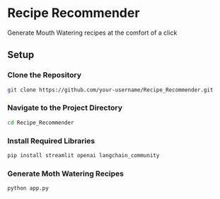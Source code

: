 # Recipe Recommender

Generate Mouth Watering recipes at the comfort of a click

## Setup

### Clone the Repository

```bash
git clone https://github.com/your-username/Recipe_Recommender.git
```

### Navigate to the Project Directory

```bash
cd Recipe_Recommender
```

### Install Required Libraries

```bash
pip install streamlit openai langchain_community
```

### Generate Moth Watering Recipes

```bash
python app.py
```